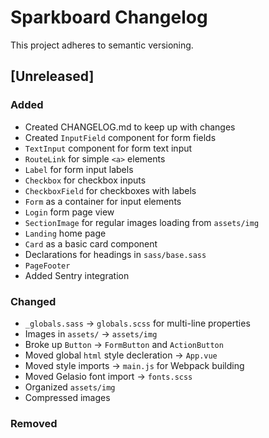 # Sparkboard Changelog

This project adheres to semantic versioning.

## [Unreleased]

### Added

- Created CHANGELOG.md to keep up with changes
- Created `InputField` component for form fields
- `TextInput` component for form text input
- `RouteLink` for simple `<a>` elements
- `Label` for form input labels
- `Checkbox` for checkbox inputs
- `CheckboxField` for checkboxes with labels
- `Form` as a container for input elements
- `Login` form page view
- `SectionImage` for regular images loading from `assets/img`
- `Landing` home page
- `Card` as a basic card component
- Declarations for headings in `sass/base.sass`
- `PageFooter`
- Added Sentry integration

### Changed

- `_globals.sass` -> `globals.scss` for multi-line properties
- Images in `assets/` -> `assets/img`
- Broke up `Button` -> `FormButton` and `ActionButton`
- Moved global `html` style decleration -> `App.vue`
- Moved style imports -> `main.js` for Webpack building
- Moved Gelasio font import -> `fonts.scss`
- Organized `assets/img`
- Compressed images

### Removed
